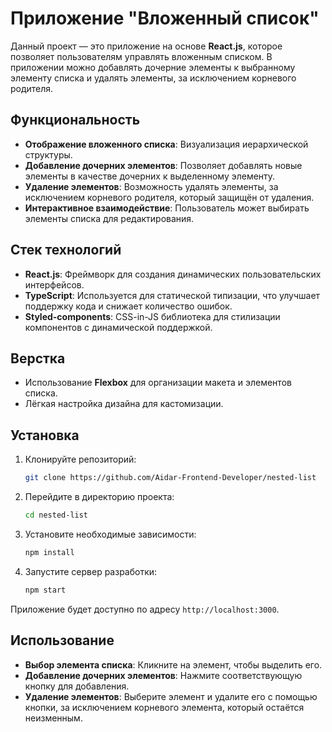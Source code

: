 # Приложение "Вложенный список"

Данный проект — это приложение на основе **React.js**, которое позволяет пользователям управлять вложенным списком. В приложении можно добавлять дочерние элементы к выбранному элементу списка и удалять элементы, за исключением корневого родителя.

## Функциональность
- **Отображение вложенного списка**: Визуализация иерархической структуры.
- **Добавление дочерних элементов**: Позволяет добавлять новые элементы в качестве дочерних к выделенному элементу.
- **Удаление элементов**: Возможность удалять элементы, за исключением корневого родителя, который защищён от удаления.
- **Интерактивное взаимодействие**: Пользователь может выбирать элементы списка для редактирования.

## Стек технологий
- **React.js**: Фреймворк для создания динамических пользовательских интерфейсов.
- **TypeScript**: Используется для статической типизации, что улучшает поддержку кода и снижает количество ошибок.
- **Styled-components**: CSS-in-JS библиотека для стилизации компонентов с динамической поддержкой.

## Верстка
- Использование **Flexbox** для организации макета и элементов списка.
- Лёгкая настройка дизайна для кастомизации.

## Установка

1. Клонируйте репозиторий:
    ```bash
    git clone https://github.com/Aidar-Frontend-Developer/nested-list
    ```

2. Перейдите в директорию проекта:
    ```bash
    cd nested-list
    ```

3. Установите необходимые зависимости:
    ```bash
    npm install
    ```

4. Запустите сервер разработки:
    ```bash
    npm start
    ```

Приложение будет доступно по адресу `http://localhost:3000`.

## Использование
- **Выбор элемента списка**: Кликните на элемент, чтобы выделить его.
- **Добавление дочерних элементов**: Нажмите соответствующую кнопку для добавления.
- **Удаление элементов**: Выберите элемент и удалите его с помощью кнопки, за исключением корневого элемента, который остаётся неизменным.
